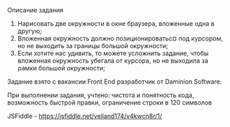 Описание задания



1) Нарисовать две окружности в окне браузера, вложенные одна в другую;
2) Вложенная окружность должно позиционироватьс¤ под курсором, но не выходить за границы большой окружности;
3) Если хотите нас удивить, то можете усложнить задание, чтобы вложенная окружность убегала от курсора, но не выходила за рамки большой окружности;


Задание взято с вакансии Front End разработчик от Daminion Software.

При выполнении задания, учтено: чистота и понятность кода, возможность быстрой правки, ограничение строки в 120 символов 

JSFiddle - https://jsfiddle.net/veiland174/v4kwcn8r/1/
